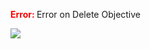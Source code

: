 

<span style="color:red"><b> Error: </b></span> Error on   Delete Objective
      

![](https://storage.googleapis.com/fluxble-reporting/screenShot6392yQ7dmcAscl02.png?authuser=1)